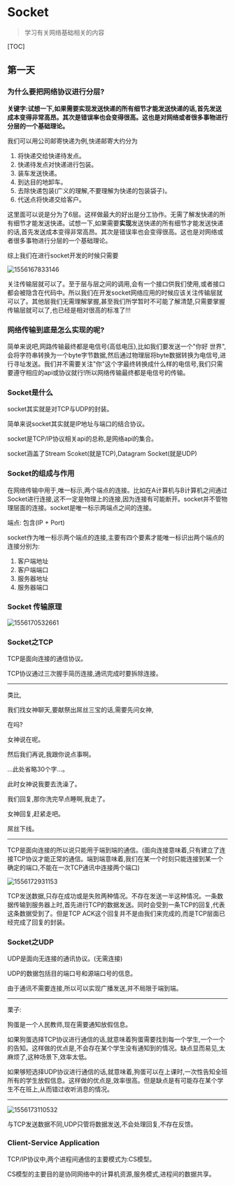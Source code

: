 # Socket
> 学习有关网络基础相关的内容

[TOC]

## 第一天

### 为什么要把网络协议进行分层?

**关键字:试想一下,如果需要实现发送快递的所有细节才能发送快递的话,首先发送成本变得非常高昂。其次是错误率也会变得很高。这也是对网络或者很多事物进行分层的一个基础理论。**

我们可以用公司邮寄快递为例,快递邮寄大约分为

1. 将快递交给快递待发点。
2. 快递待发点对快递进行包装。
3. 装车发送快递。
4. 到达目的地卸车。
5. 去除快递包装(广义的理解,不要理解为快递的包装袋子)。
6. 代送点将快递交给客户。

这里面可以说是分为了6层。这样做最大的好出是分工协作。无需了解发快递的所有细节才能发送快递。试想一下,如果需要**实现**发送快递的所有细节才能发送快递的话,首先发送成本变得非常高昂。其次是错误率也会变得很高。这也是对网络或者很多事物进行分层的一个基础理论。

综上我们在进行socket开发的时候只需要

![1556167833146](assets/1556167833146.png)

关注传输层就可以了。至于层与层之间的调用,会有一个接口供我们使用,或者接口都会被隐含在代码中。所以我们在开发socket网络应用的时候应该关注传输层就可以了。其他层我们无需理解掌握,甚至我们所学暂时不可能了解清楚,只需要掌握传输层就可以了,也已经是相对很高的标准了!!!

### 网络传输到底是怎么实现的呢?

简单来说吧,网路传输最终都是电信号(高低电压),比如我们要发送一个"你好 世界",会将字符串转换为一个byte字节数据,然后通过物理层将byte数据转换为电信号,进行寻址发送。我们并不需要关注"你"这个字最终转换成什么样的电信号,我们只需要遵守相应的api或协议就行!所以网络传输最终都是电信号的传输。

### Socket是什么

socket其实就是对TCP与UDP的封装。

简单来说socket其实就是IP地址与端口的结合协议。

socket是TCP/IP协议相关api的总称,是网络api的集合。

socket涵盖了Stream Scoket(就是TCP),Datagram Socket(就是UDP)

### Socket的组成与作用

在网络传输中用于,唯一标示,两个端点的连接。比如在A计算机与B计算机之间通过Socket进行连接,这不一定是物理上的连接,因为连接有可能断开。socket并不管物理层面的连接。socket是唯一标示两端点之间的连接。

端点: 包含(IP + Port)

socket作为唯一标示两个端点的连接,主要有四个要素才能唯一标识出两个端点的连接分别为:

1. 客户端地址
2. 客户端端口
3. 服务器地址
4. 服务器端口

### Socket 传输原理

![1556170532661](assets/1556170532661.png)

### Socket之TCP

TCP是面向连接的通信协议。

TCP协议通过三次握手简历连接,通讯完成时要拆除连接。

---

类比,

我们找女神聊天,要献祭出屌丝三宝的话,需要先问女神,

在吗?

女神说在呢。

然后我们再说,我跟你说点事啊。

...此处省略30个字...。

此时女神说我要去洗澡了。

我们回复,那你洗完早点睡啊,我走了。

女神回复,赶紧走吧。

屌丝下线。

---

TCP是面向连接的所以说只能用于端到端的通信。(面向连接意味着,只有建立了连接TCP协议才能正常的通信。端到端意味着,我们在某一个时刻只能连接到某一个确定的端口,不能在一次TCP通讯中连接两个端口)

![1556172931153](assets/1556172931153.png)

TCP发送数据,只存在成功或是失败两种情况。不存在发送一半这种情况。一条数据传输到服务器上时,首先进行TCP的数据发送。同时会受到一条TCP的回复,代表这条数据受到了。但是TCP ACK这个回复并不是由我们来完成的,而是TCP层面已经完成了回复的封装。

### Socket之UDP

UDP是面向无连接的通讯协议。(无需连接)

UDP的数据包括目的端口号和源端口号的信息。

由于通讯不需要连接,所以可以实现广播发送,并不局限于端到端。

---

栗子:

狗蛋是一个人民教师,现在需要通知放假信息。

如果狗蛋选择TCP协议进行通信的话,就意味着狗蛋需要找到每一个学生,一个一个的告知。这样做的优点是,不会存在某个学生没有通知到的情况。缺点显而易见,太麻烦了,这种场景下,效率太低。

如果够短选择UDP协议进行通信的话,就意味着,狗蛋可以在上课时,一次性告知全班所有的学生放假信息。这样做的优点是,效率很高。但是缺点是有可能存在某个学生不在班上,从而错过收听消息的情况。

---

![1556173110532](assets/1556173110532.png)

与TCP发送数据不同,UDP只管将数据发送,不会处理回复,不存在反馈。

### Client-Service Application

TCP/IP协议中,两个进程间通信的主要模式为:CS模型。

CS模型的主要目的是协同网络中的计算机资源,服务模式,进程间的数据共享。